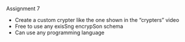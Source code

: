 Assignment 7
  - Create a custom crypter like the one shown in the “crypters” video
  - Free to use any exisSng encrypSon schema
  - Can use any programming language

